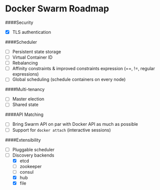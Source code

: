 Docker Swarm Roadmap
=====================

####Security
* [x] TLS authentication

####Scheduler
* [ ] Persistent state storage
* [ ] Virtual Container ID
* [ ] Rebalancing
* [ ] Affinity constraints & improved constraints expression (==, !=, regular expressions)
* [ ] Global scheduling (schedule containers on every node)

####Multi-tenancy
* [ ] Master election
* [ ] Shared state

####API Matching
* [ ] Bring Swarm API on par with Docker API as much as possible
* [ ] Support for `docker attach` (interactive sessions)

####Extensibility
* [ ] Pluggable scheduler
* [ ] Discovery backends
  * [x]    etcd
  * [ ]    zookeeper
  * [ ]    consul
  * [x]    hub 
  * [x]    file
